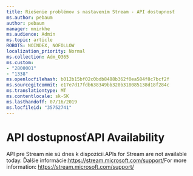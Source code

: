 ```yaml
---
title: Riešenie problémov s nastavením Stream - API dostupnosť
ms.author: pebaum
author: pebaum
manager: mnirkhe
ms.audience: Admin
ms.topic: article
ROBOTS: NOINDEX, NOFOLLOW
localization_priority: Normal
ms.collection: Adm_O365
ms.custom:
- "2800001"
- "1338"
ms.openlocfilehash: b012b15bf02c0bdb8488b362f0ea584f8c7bcf2f
ms.sourcegitcommit: e17e7d17fdb638349bb320b318085138d18f284c
ms.translationtype: MT
ms.contentlocale: sk-SK
ms.lasthandoff: 07/16/2019
ms.locfileid: "35752741"
---
```

# <a name="api-availability"></a><span data-ttu-id="47adc-102">API dostupnosť</span><span class="sxs-lookup"><span data-stu-id="47adc-102">API Availability</span></span>

<span data-ttu-id="47adc-103">API pre Stream nie sú dnes k dispozícii.</span><span class="sxs-lookup"><span data-stu-id="47adc-103">APIs for Stream are not available today.</span></span>
<span data-ttu-id="47adc-104">Ďalšie informácie:https://stream.microsoft.com/support/</span><span class="sxs-lookup"><span data-stu-id="47adc-104">For more information: https://stream.microsoft.com/support/</span></span>
